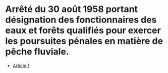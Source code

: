 # Arrêté du 30 août 1958 portant désignation des fonctionnaires des eaux et forêts qualifiés pour exercer les poursuites pénales en matière de pêche fluviale.

- [Article 1](article-1.md)
